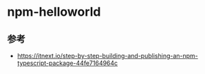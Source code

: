 # npm-helloworld

## 参考

- https://itnext.io/step-by-step-building-and-publishing-an-npm-typescript-package-44fe7164964c

